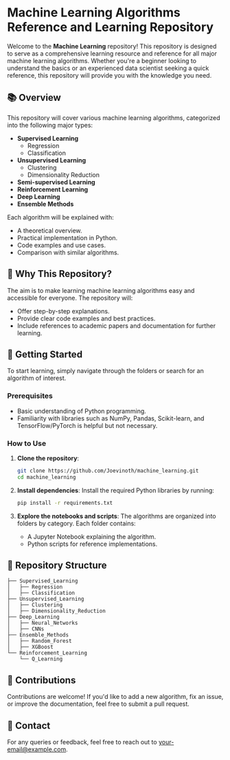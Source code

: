 # Machine Learning Algorithms Reference and Learning Repository

Welcome to the **Machine Learning** repository! This repository is designed to serve as a comprehensive learning resource and reference for all major machine learning algorithms. Whether you're a beginner looking to understand the basics or an experienced data scientist seeking a quick reference, this repository will provide you with the knowledge you need.

## 📚 Overview

This repository will cover various machine learning algorithms, categorized into the following major types:

- **Supervised Learning**
  - Regression
  - Classification
- **Unsupervised Learning**
  - Clustering
  - Dimensionality Reduction
- **Semi-supervised Learning**
- **Reinforcement Learning**
- **Deep Learning**
- **Ensemble Methods**

Each algorithm will be explained with:

- A theoretical overview.
- Practical implementation in Python.
- Code examples and use cases.
- Comparison with similar algorithms.

## 🧠 Why This Repository?

The aim is to make learning machine learning algorithms easy and accessible for everyone. The repository will:

- Offer step-by-step explanations.
- Provide clear code examples and best practices.
- Include references to academic papers and documentation for further learning.

## 🚀 Getting Started

To start learning, simply navigate through the folders or search for an algorithm of interest.

### Prerequisites

- Basic understanding of Python programming.
- Familiarity with libraries such as NumPy, Pandas, Scikit-learn, and TensorFlow/PyTorch is helpful but not necessary.

### How to Use

1. **Clone the repository**:

   ```bash
   git clone https://github.com/Joevinoth/machine_learning.git
   cd machine_learning
   ```

2. **Install dependencies**:
   Install the required Python libraries by running:

   ```bash
   pip install -r requirements.txt
   ```

3. **Explore the notebooks and scripts**:
   The algorithms are organized into folders by category. Each folder contains:
   - A Jupyter Notebook explaining the algorithm.
   - Python scripts for reference implementations.

## 📂 Repository Structure

```
├── Supervised_Learning
│   ├── Regression
│   ├── Classification
├── Unsupervised_Learning
│   ├── Clustering
│   ├── Dimensionality_Reduction
├── Deep_Learning
│   ├── Neural_Networks
│   ├── CNNs
├── Ensemble_Methods
│   ├── Random_Forest
│   ├── XGBoost
└── Reinforcement_Learning
    └── Q_Learning
```

## 📝 Contributions

Contributions are welcome! If you'd like to add a new algorithm, fix an issue, or improve the documentation, feel free to submit a pull request.

## 📧 Contact

For any queries or feedback, feel free to reach out to [your-email@example.com](mailto:your-email@example.com).
